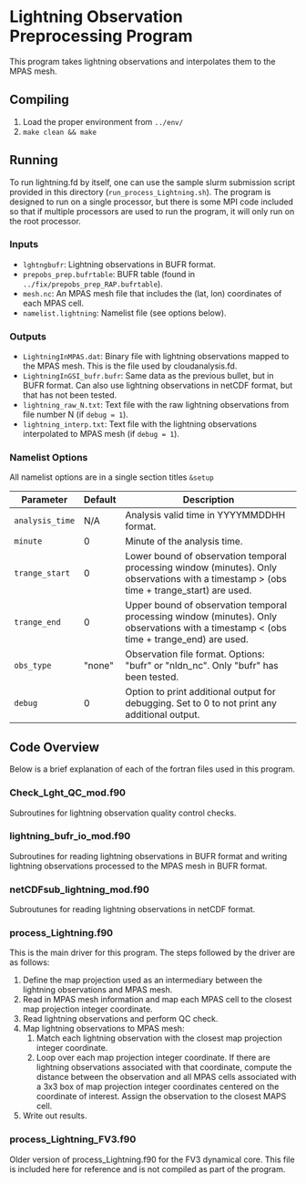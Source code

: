 # Lightning Observation Preprocessing Program

This program takes lightning observations and interpolates them to the MPAS mesh.

## Compiling

1. Load the proper environment from `../env/`
2. `make clean && make`

## Running

To run lightning.fd by itself, one can use the sample slurm submission script provided in this directory (`run_process_Lightning.sh`). The program is designed to run on a single processor, but there is some MPI code included so that if multiple processors are used to run the program, it will only run on the root processor.

### Inputs

- `lghtngbufr`: Lightning observations in BUFR format.
- `prepobs_prep.bufrtable`: BUFR table (found in `../fix/prepobs_prep_RAP.bufrtable`).
- `mesh.nc`: An MPAS mesh file that includes the (lat, lon) coordinates of each MPAS cell.
- `namelist.lightning`: Namelist file (see options below).

### Outputs

- `LightningInMPAS.dat`: Binary file with lightning observations mapped to the MPAS mesh. This is the file used by cloudanalysis.fd.
- `LightningInGSI_bufr.bufr`: Same data as the previous bullet, but in BUFR format. Can also use lightning observations in netCDF format, but that has not been tested.
- `lightning_raw_N.txt`: Text file with the raw lightning observations from file number N (if `debug = 1`).
- `lightning_interp.txt`: Text file with the lightning observations interpolated to MPAS mesh (if `debug = 1`).

### Namelist Options

All namelist options are in a single section titles `&setup`

| Parameter | Default | Description |
| --------- | ------- | ----------- |
| `analysis_time` | N/A | Analysis valid time in YYYYMMDDHH format. |
| `minute` | 0 | Minute of the analysis time. |
| `trange_start` | 0 | Lower bound of observation temporal processing window (minutes). Only observations with a timestamp > (obs time + trange\_start) are used. |
| `trange_end` | 0 | Upper bound of observation temporal processing window (minutes). Only observations with a timestamp < (obs time + trange\_end) are used. |
| `obs_type` | "none" | Observation file format. Options: "bufr" or "nldn\_nc". Only "bufr" has been tested. |
| `debug` | 0 | Option to print additional output for debugging. Set to 0 to not print any additional output. |

## Code Overview

Below is a brief explanation of each of the fortran files used in this program.

### Check\_Lght\_QC\_mod.f90

Subroutines for lightning observation quality control checks.

### lightning\_bufr\_io\_mod.f90

Subroutines for reading lightning observations in BUFR format and writing lightning observations processed to the MPAS mesh in BUFR format.

### netCDFsub\_lightning\_mod.f90

Subroutunes for reading lightning observations in netCDF format.

### process\_Lightning.f90

This is the main driver for this program. The steps followed by the driver are as follows:

1. Define the map projection used as an intermediary between the lightning observations and MPAS mesh.
2. Read in MPAS mesh information and map each MPAS cell to the closest map projection integer coordinate.
3. Read lightning observations and perform QC check.
4. Map lightning observations to MPAS mesh:
    1. Match each lightning observation with the closest map projection integer coordinate.
    2. Loop over each map projection integer coordinate. If there are lightning observations associated with that coordinate, compute the distance between the observation and all MPAS cells associated with a 3x3 box of map projection integer coordinates centered on the coordinate of interest. Assign the observation to the closest MAPS cell.
5. Write out results.  

### process\_Lightning\_FV3.f90

Older version of process\_Lightning.f90 for the FV3 dynamical core. This file is included here for reference and is not compiled as part of the program.
